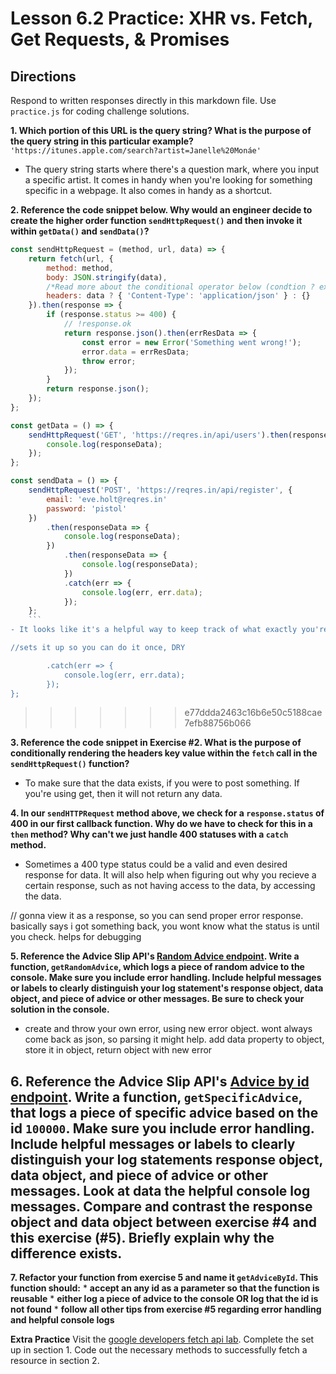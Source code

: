 # Lesson 6.2 Practice: XHR vs. Fetch, Get Requests, & Promises

## Directions
Respond to written responses directly in this markdown file. Use `practice.js` for coding challenge solutions.

**1. Which portion of this URL is the query string? What is the purpose of the query string in this particular example?**
  `'https://itunes.apple.com/search?artist=Janelle%20Monáe'`
 - The query string starts where there's a question mark, where you input a specific artist. It comes in handy when you're looking for something specific in a webpage. It also comes in handy as a shortcut.

**2. Reference the code snippet below. Why would an engineer decide to create the higher order function `sendHttpRequest()` and then invoke it within `getData()` and `sendData()`?**

```javascript
const sendHttpRequest = (method, url, data) => {
	return fetch(url, {
		method: method,
		body: JSON.stringify(data),
		/*Read more about the conditional operator below (condtion ? expressionA : expression B) via MDN documenation*/
		headers: data ? { 'Content-Type': 'application/json' } : {}
	}).then(response => {
		if (response.status >= 400) {
			// !response.ok
			return response.json().then(errResData => {
				const error = new Error('Something went wrong!');
				error.data = errResData;
				throw error;
			});
		}
		return response.json();
	});
};

const getData = () => {
	sendHttpRequest('GET', 'https://reqres.in/api/users').then(responseData => {
		console.log(responseData);
	});
};

const sendData = () => {
	sendHttpRequest('POST', 'https://reqres.in/api/register', {
		email: 'eve.holt@reqres.in'
		password: 'pistol'
	})
		.then(responseData => {
			console.log(responseData);
		})
			.then(responseData => {
				console.log(responseData);
			})
			.catch(err => {
				console.log(err, err.data);
			});
	};
	```
- It looks like it's a helpful way to keep track of what exactly you're doing with the information. Whether you're getting or posting information, the function makes it clear what you intend to do with it, where it goes or comes from, and you can specify the data if you want as well, otherwise it will post or get that information. It also does checks for the data types, and has responses for resolves and rejections.

//sets it up so you can do it once, DRY

		.catch(err => {
			console.log(err, err.data);
		});
};
```
>>>>>>> e77ddda2463c16b6e50c5188cae7efb88756b066

**3. Reference the code snippet in Exercise #2. What is the purpose of conditionally rendering the headers key value within the `fetch` call in the `sendHttpRequest()` function?**
- To make sure that the data exists, if you were to post something. If you're using get, then it will not return any data.

**4. In our `sendHTTPRequest` method above, we check for a `response.status` of 400 in our first callback function. Why do we have to check for this in a `then` method? Why can't we just handle 400 statuses with a `catch` method.**
- Sometimes a 400 type status could be a valid and even desired response for data. It will also help when figuring out why you recieve a certain response, such as not having access to the data, by accessing the data.

// gonna view it as a response, so you can send proper error response. basically says i got something back, you wont know what the status is until you check. helps for debugging

**5. Reference the Advice Slip API's [Random Advice endpoint](https://api.adviceslip.com/#endpoint-random). Write a function, `getRandomAdvice`, which logs a piece of random advice to the console. Make sure you include error handling. Include helpful messages or labels to clearly distinguish your log statement's response object, data object, and piece of advice or other messages. Be sure to check your solution in the console.**
- create and throw your own error, using new error object. wont always come back as json, so parsing it might help. add data property to object, store it in object, return object with new error

**6. Reference the Advice Slip API's [Advice by id endpoint](https://api.adviceslip.com/#endpoint-id). Write a function, `getSpecificAdvice`, that logs a piece of specific advice based on the id `100000`. Make sure you include error handling. Include helpful messages or labels to clearly distinguish your log statements response object, data object, and piece of advice or other messages. Look at data the helpful console log messages. Compare and contrast the response object and data object between exercise #4 and this exercise (#5). Briefly explain why the difference exists.**
-

**7. Refactor your function from exercise 5 and name it `getAdviceById`. This function should:**
	* **accept an any id as a parameter so that the function is reusable**
	* **either log a piece of advice to the console OR log that the id is not found**
	* **follow all other tips from exercise #5 regarding error handling and helpful console logs**

**Extra Practice**
Visit the [google developers fetch api lab](https://developers.google.com/web/ilt/pwa/lab-fetch-api).
Complete the set up in section 1. Code out the necessary methods to successfully fetch a resource
in section 2.
